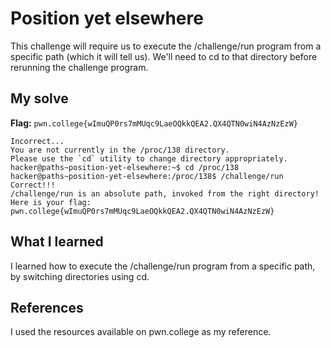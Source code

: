 # Position yet elsewhere
This challenge will require us  to execute the /challenge/run program from a specific path (which it will tell us). 
We'll need to cd to that directory before rerunning the challenge program. 

## My solve
**Flag:** `pwn.college{wImuQP0rs7mMUqc9LaeOQkkQEA2.QX4QTN0wiN4AzNzEzW}`

```hacker@paths~position-yet-elsewhere:~$ /challenge/run
Incorrect...
You are not currently in the /proc/138 directory.
Please use the `cd` utility to change directory appropriately.
hacker@paths~position-yet-elsewhere:~$ cd /proc/138
hacker@paths~position-yet-elsewhere:/proc/138$ /challenge/run
Correct!!!
/challenge/run is an absolute path, invoked from the right directory!
Here is your flag:
pwn.college{wImuQP0rs7mMUqc9LaeOQkkQEA2.QX4QTN0wiN4AzNzEzW}
```

## What I learned
I learned how to execute the /challenge/run program from a specific path, by switching directories using cd.

## References 
I used the resources available on pwn.college as my reference.
